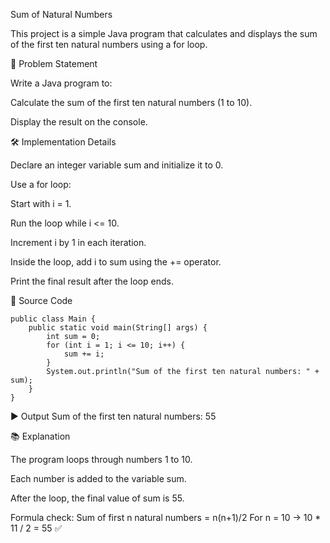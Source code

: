 Sum of Natural Numbers

This project is a simple Java program that calculates and displays the sum of the first ten natural numbers using a for loop.

📌 Problem Statement

Write a Java program to:

Calculate the sum of the first ten natural numbers (1 to 10).

Display the result on the console.

🛠️ Implementation Details

Declare an integer variable sum and initialize it to 0.

Use a for loop:

Start with i = 1.

Run the loop while i <= 10.

Increment i by 1 in each iteration.

Inside the loop, add i to sum using the += operator.

Print the final result after the loop ends.

📜 Source Code
```
public class Main {
    public static void main(String[] args) {
        int sum = 0;
        for (int i = 1; i <= 10; i++) {
            sum += i;
        }
        System.out.println("Sum of the first ten natural numbers: " + sum);
    }
}
```

▶️ Output
Sum of the first ten natural numbers: 55

📚 Explanation

The program loops through numbers 1 to 10.

Each number is added to the variable sum.

After the loop, the final value of sum is 55.

Formula check:
Sum of first n natural numbers = n(n+1)/2
For n = 10 → 10 * 11 / 2 = 55 ✅
